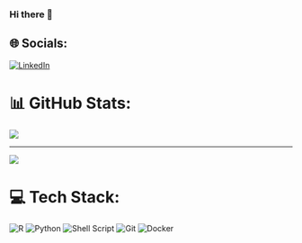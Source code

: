 ### Hi there 👋

## 🌐 Socials:
[![LinkedIn](https://img.shields.io/badge/LinkedIn-%230077B5.svg?logo=linkedin&logoColor=white)](https://linkedin.com/in/mahmoud-hallal) 

<!--
**mhallal1/mhallal1** is a ✨ _special_ ✨ repository because its `README.md` (this file) appears on your GitHub profile.

-->
# 📊 GitHub Stats:
![](https://github-readme-stats.vercel.app/api?username=mhallal1&theme=vue&hide_border=false&include_all_commits=true&count_private=true)<br/>

---
[![](https://visitcount.itsvg.in/api?id=mhallal1&icon=1&color=3)](https://visitcount.itsvg.in)

# 💻 Tech Stack:
![R](https://img.shields.io/badge/r-%23276DC3.svg?style=for-the-badge&logo=r&logoColor=white)
![Python](https://img.shields.io/badge/python-3670A0?style=for-the-badge&logo=python&logoColor=ffdd54)
![Shell Script](https://img.shields.io/badge/shell_script-%23121011.svg?style=for-the-badge&logo=gnu-bash&logoColor=white)
![Git](https://img.shields.io/badge/git-%23F05033.svg?style=for-the-badge&logo=git&logoColor=white)
![Docker](https://img.shields.io/badge/docker-%230db7ed.svg?style=for-the-badge&logo=docker&logoColor=white)
